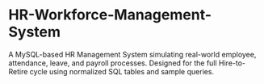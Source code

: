 # HR-Workforce-Management-System
A MySQL-based HR Management System simulating real-world employee, attendance, leave, and payroll processes. Designed for the full Hire-to-Retire cycle using normalized SQL tables and sample queries.
